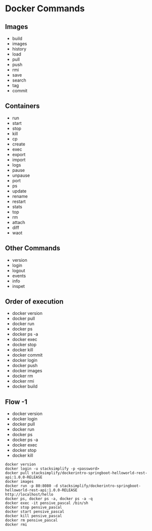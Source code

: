 # Docker Commands

## Images
- build
- images
- history
- load
- pull
- push
- rmi
- save
- search
- tag
- commit

## Containers
- run
- start
- stop
- kill
- cp
- create
- exec
- export
- import 
- logs
- pause
- unpause
- port
- ps
- update
- rename
- restart
- stats
- top
- rm
- attach
- diff
- waot

## Other Commands
- version
- login
- logout
- events
- info
- inspet

## Order of execution
- docker version
- docker pull
- docker run
- docker ps
- docker ps -a
- docker exec
- docker stop
- docker kill
- docker commit
- docker login
- docker push
- docker images
- docker rm
- docker rmi
- docker build

## Flow -1
- docker version
- docker login
- docker pull
- docker run
- docker ps
- docker ps -a
- docker exec
- docker stop
- docker kill

```
docker version
docker login -u stacksimplify -p <password>
docker pull stacksimplify/dockerintro-springboot-helloworld-rest-api:1.0.0-RELEASE
docker images
docker run -p 80:8080 -d stacksimplify/dockerintro-springboot-helloworld-rest-api:1.0.0-RELEASE
http://localhost/hello
docker ps, docker ps -a, docker ps -a -q
docker exec -it pensive_pascal /bin/sh
docker stop pensive_pascal
docker start pensive_pascal
docker kill pensive_pascal
docker rm pensive_pascal
docker rmi 
```




